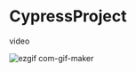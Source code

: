 # CypressProject

video


![ezgif com-gif-maker](https://user-images.githubusercontent.com/58659856/216119409-012586a2-e65a-4d7b-92f6-1e155e720d6b.gif)
